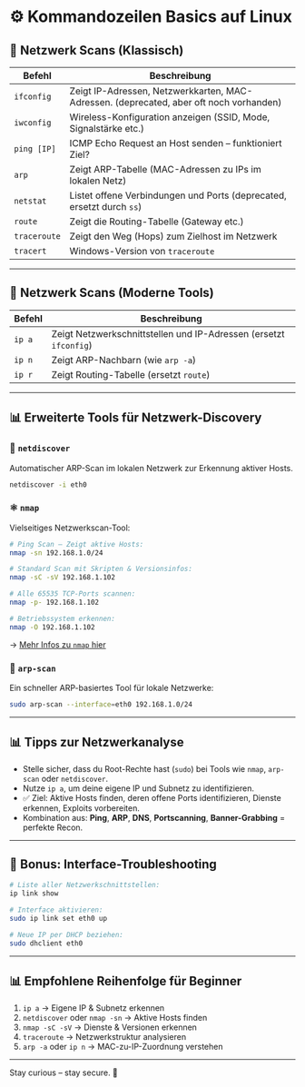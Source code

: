 # ⚙️ Kommandozeilen Basics auf Linux

## 🚀 Netzwerk Scans (Klassisch)

| Befehl       | Beschreibung                                                                           |
| ------------ | -------------------------------------------------------------------------------------- |
| `ifconfig`   | Zeigt IP-Adressen, Netzwerkkarten, MAC-Adressen. (deprecated, aber oft noch vorhanden) |
| `iwconfig`   | Wireless-Konfiguration anzeigen (SSID, Mode, Signalstärke etc.)                        |
| `ping [IP]`  | ICMP Echo Request an Host senden – funktioniert Ziel?                                  |
| `arp`        | Zeigt ARP-Tabelle (MAC-Adressen zu IPs im lokalen Netz)                                |
| `netstat`    | Listet offene Verbindungen und Ports (deprecated, ersetzt durch `ss`)                  |
| `route`      | Zeigt die Routing-Tabelle (Gateway etc.)                                               |
| `traceroute` | Zeigt den Weg (Hops) zum Zielhost im Netzwerk                                          |
| `tracert`    | Windows-Version von `traceroute`                                                       |

---

## 🚀 Netzwerk Scans (Moderne Tools)

| Befehl | Beschreibung                                                      |
| ------ | ----------------------------------------------------------------- |
| `ip a` | Zeigt Netzwerkschnittstellen und IP-Adressen (ersetzt `ifconfig`) |
| `ip n` | Zeigt ARP-Nachbarn (wie `arp -a`)                                 |
| `ip r` | Zeigt Routing-Tabelle (ersetzt `route`)                           |

---

## 📊 Erweiterte Tools für Netzwerk-Discovery

### 🔎 `netdiscover`

Automatischer ARP-Scan im lokalen Netzwerk zur Erkennung aktiver Hosts.

```bash
netdiscover -i eth0
```

### ⚛️ `nmap`

Vielseitiges Netzwerkscan-Tool:

```bash
# Ping Scan – Zeigt aktive Hosts:
nmap -sn 192.168.1.0/24

# Standard Scan mit Skripten & Versionsinfos:
nmap -sC -sV 192.168.1.102

# Alle 65535 TCP-Ports scannen:
nmap -p- 192.168.1.102

# Betriebssystem erkennen:
nmap -O 192.168.1.102
```

-> [Mehr Infos zu `nmap` hier](/02-network-security/tools/nmap.md)

### 🔹 `arp-scan`

Ein schneller ARP-basiertes Tool für lokale Netzwerke:

```bash
sudo arp-scan --interface=eth0 192.168.1.0/24
```

---

## 📊 Tipps zur Netzwerkanalyse

- Stelle sicher, dass du Root-Rechte hast (`sudo`) bei Tools wie `nmap`, `arp-scan` oder `netdiscover`.
- Nutze `ip a`, um deine eigene IP und Subnetz zu identifizieren.
- ✅ Ziel: Aktive Hosts finden, deren offene Ports identifizieren, Dienste erkennen, Exploits vorbereiten.
- Kombination aus: **Ping**, **ARP**, **DNS**, **Portscanning**, **Banner-Grabbing** = perfekte Recon.

---

## 📘 Bonus: Interface-Troubleshooting

```bash
# Liste aller Netzwerkschnittstellen:
ip link show

# Interface aktivieren:
sudo ip link set eth0 up

# Neue IP per DHCP beziehen:
sudo dhclient eth0
```

---

## 📊 Empfohlene Reihenfolge für Beginner

1. `ip a` → Eigene IP & Subnetz erkennen
2. `netdiscover` oder `nmap -sn` → Aktive Hosts finden
3. `nmap -sC -sV` → Dienste & Versionen erkennen
4. `traceroute` → Netzwerkstruktur analysieren
5. `arp -a` oder `ip n` → MAC-zu-IP-Zuordnung verstehen

---

Stay curious – stay secure. 🔐

